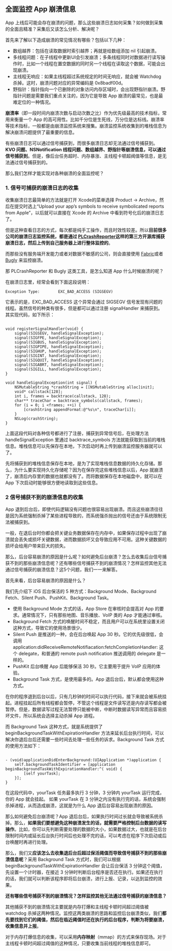 ## 全面监控 App 崩溃信息

App 上线后可能会存在崩溃的问题，那么这些崩溃日志如何采集？如何做到采集的全面且精准？采集后又该怎么分析、解决呢？

首先来了解以下造成崩溃的常见情况有哪些？包括以下几种：

* 数组越界：包括在读取数据时索引越界；再就是给数组添加 nil 引起崩溃。
* 多线程问题：在子线程中更新UI会引发崩溃；多条线程同时对数据进行读写操作时，比如一个线程在置空数据的同时另一个线程在读取这个数据，可能会出现崩溃。
* 主线程无响应：如果主线程超过系统规定的时间无响应，就会被 Watchdog 杀掉。这时，崩溃问题对应的异常编码是 0x8badf00d。
* 野指针：指针指向一个已删除的对象访问内存区域时，会出现野指针崩溃。野指针问题是需要我们重点关注的，因为它是导致 App 崩溃的最常见，也是最难定位的一种情况。

**崩溃率**（即一段时间内崩溃次数与启动次数之比）作为优先级最高的技术指标，常用来衡量一个 App 的高可用性。比如千分位是生死线，万分位是达标线。崩溃率等技术指标，一般都是由崩溃监控系统来搜集。崩溃监控系统收集到的堆栈信息为解决崩溃问题提供了最重要的信息。

有些崩溃日志可以通过信号捕获到，而很多崩溃日志却无法通过信号捕获到。**KVO 问题、NSNotification 线程问题、数组越界、野指针等崩溃信息，可以通过信号捕获到**。但是，像后台任务超时、内存暴涨、主线程卡顿超阀值等信息，是无法通过信号捕获到的。

那么我们怎样才能实现对各种崩溃的全面监控呢？

### 1. 信号可捕获的崩溃日志的收集

收集崩溃日志最简单的方法就是打开 Xcode的菜单选择 Product -> Archive，然后在提交时选上“Upload your app’s symbols to receive symbolicated reports from Apple”，以后就可以直接在 Xcode 的 Archive 中看到符号化后的崩溃日志了。

但是这种查看日志的方式，每次都是纯手工操作，而且时效性较差。所以**目前很多公司的崩溃日志监控系统，都是通过 [PLCrashReporter](https://github.com/microsoft/plcrashreporter)这样的第三方开源库捕获崩溃日志，然后上传到自己服务器上进行整体监控的**。

而那些没有服务端开发能力或者对数据不敏感的公司，则会直接使用 [Fabric](https://get.fabric.io)或者 [Bugly](https://bugly.qq.com/v2/) 来监控崩溃。

那 PLCrashReporter 和 Bugly 这类工具，是怎么知道 App 什么时候崩溃的呢？

在崩溃日志里，经常会看到下面这段说明：

```
Exception Type:        EXC_BAD_ACCESS (SIGSEGV)
```

它表示的是，EXC_BAD_ACCESS 这个异常会通过 SIGSEGV 信号发现有问题的线程。虽然信号的种类有很多，但是都可以通过注册 signalHandler 来捕获到。其实现代码，如下所示：

```

void registerSignalHandler(void) {
    signal(SIGSEGV, handleSignalException);
    signal(SIGFPE, handleSignalException);
    signal(SIGBUS, handleSignalException);
    signal(SIGPIPE, handleSignalException);
    signal(SIGHUP, handleSignalException);
    signal(SIGINT, handleSignalException);
    signal(SIGQUIT, handleSignalException);
    signal(SIGABRT, handleSignalException);
    signal(SIGILL, handleSignalException);
}

void handleSignalException(int signal) {
    NSMutableString *crashString = [[NSMutableString alloc]init];
    void* callstack[128];
    int i, frames = backtrace(callstack, 128);
    char** traceChar = backtrace_symbols(callstack, frames);
    for (i = 0; i <frames; ++i) {
        [crashString appendFormat:@"%s\n", traceChar[i]];
    }
    NSLog(crashString);
}
```

上面这段代码对各种信号都进行了注册，捕获到异常信号后，在处理方法 handleSignalException 里通过 backtrace_symbols 方法就能获取到当前的堆栈信息。堆栈信息可以先保存在本地，下次启动时再上传到崩溃监控服务器就可以了。

先将捕获到的堆栈信息保存在本地，是为了实现堆栈信息数据的持久化存储。那么，为什么要实现持久化存储呢？因为在保存完这些堆栈信息以后，App 就崩溃了，崩溃后内存里的数据也就都没有了。而将数据保存在本地磁盘中，就可以在 App 下次启动时能够很方便地读取到这些信息。

### 2 信号捕获不到的崩溃信息的收集

App 退到后台后，即使代码逻辑没有问题也很容易出现崩溃。而且这些崩溃往往是因为系统强制杀掉了某些进程导致的，而系统强杀抛出的信号还由于系统限制无法被捕获到。

一般，在退后台时你都会把关键业务数据保存在内存中，如果保存过程中出现了崩溃就会丢失或损坏关键数据，进而数据损坏又会导致应用不可用。这种关键数据的损坏会给用户带来巨大的损失。

那么，后台容易崩溃的原因是什么呢？如何避免后台崩溃？怎么去收集后台信号捕获不到的那些崩溃信息呢？还有哪些信号捕获不到的崩溃情况？怎样监控其他无法通过信号捕获的崩溃信息？这5个问题，我们一一来解答。

首先来看，后台容易崩溃的原因是什么？

我们先介绍下 iOS 后台保活的 5 种方式：Background Mode、Background Fetch、Silent Push、PushKit、Background Task。

* 使用 Background Mode 方式的话，App Store 在审核时会提高对 App 的要求。通常情况下，只有那些地图、音乐播放、VoIP 类的 App 才能通过审核。
* Background Fetch 方式的唤醒时间不稳定，而且用户可以在系统里设置关闭这种方式，导致它的使用场景很少。
* Silent Push 是推送的一种，会在后台唤起 App 30 秒。它的优先级很低，会调用 application:didReceiveRemoteNotifiacation:fetchCompletionHandler: 这个 delegate，和普通的 remote push notification 推送调用的 delegate 是一样的。
* PushKit 后台唤醒 App 后能够保活 30 秒。它主要用于提升 VoIP 应用的体验。
* Background Task 方式，是使用最多的。App 退后台后，默认都会使用这种方式。

在你的程序退到后台以后，只有几秒钟的时间可以执行代码，接下来就会被系统挂起。进程挂起后所有线程都会暂停，不管这个线程是文件读写还是内存读写都会被暂停。但是，数据读写过程无法暂停只能被中断，中断时数据读写异常而且容易损坏文件，所以系统会选择主动杀掉 App 进程。

而 Background Task 这种方式，就是系统提供了 beginBackgroundTaskWithExpirationHandler 方法来延长后台执行时间，可以解决你退后台后还需要一些时间去处理一些任务的诉求。Background Task 方式的使用方法如下：

```

- (void)applicationDidEnterBackground:(UIApplication *)application {
    self.backgroundTaskIdentifier = [application beginBackgroundTaskWithExpirationHandler:^( void) {
        [self yourTask];
    }];
}
```

在这段代码中，yourTask 任务最多执行 3 分钟，3 分钟内 yourTask 运行完成，你的 App 就会挂起。 如果 yourTask 在 3 分钟之内没有执行完的话，系统会强制杀掉进程，从而造成崩溃，这就是为什么 App 退后台容易出现崩溃的原因。

那么如何避免后台崩溃呢？App 退后台后，如果执行时间过长就会导致被系统杀掉。那么，**如果我们要想避免这种崩溃发生的话，就需要严格控制后台数据的读写操作**。比如，你可以先判断需要处理的数据的大小，如果数据过大，也就是在后台限制时间内或延长后台执行时间后也处理不完的话，可以考虑在程序下次启动或后台唤醒时再进行处理。

那么，我们又**应该怎么去收集退后台后超过保活阈值而导致信号捕获不到的那些崩溃信息呢**？采用 Background Task 方式时，我们可以根据 beginBackgroundTaskWithExpirationHandler 会让后台保活 3 分钟这个阈值，先设置一个计时器，在接近 3 分钟时判断后台程序是否还在执行。如果还在执行的话，我们就可以判断该程序即将后台崩溃，进行上报、记录，以达到监控的效果。

**还有哪些信号捕获不到的崩溃情况？怎样监控其他无法通过信号捕获的崩溃信息？**

其他捕获不到的崩溃情况主要就是内存打爆和主线程卡顿时间超过阈值被 watchdog 杀掉这两种情况。监控这两类崩溃的思路和监控后台崩溃类似，我们**都先要找到它们的阈值，然后在临近阈值时还在执行的后台程序，判断为将要崩溃，收集信息并上报**。

对于内存打爆信息的收集，可以采用**内存映射**（mmap）的方式来保存现场。对于主线程卡顿时间超过阈值的这种情况，只要收集当前线程的堆栈信息即可。



















